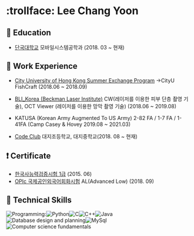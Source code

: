 # :trollface: Lee Chang Yoon


## :school: Education

- [단국대학교](https://dankook.ac.kr/)  모바일시스템공학과 (2018. 03 ~ 현재) 


## :office: Work Experience

- [City University of Hong Kong Summer Exchange Program](https://github.com/tony2037/CityU_FishCraft)
->CityU FishCraft (2018.06 ~ 2018.09)

- [BLI_Korea (Beckman Laser Institute)](https://www.dankook.ac.kr/web/ins33)
CW(레이저를 이용한 피부 단층 촬영 기술), OCT Viewer (레이저를 이용한 망막 촬영 기술)  (2018.06 ~ 2019.08)

- KATUSA (Korean Army Augmented To US Army)
2-82 FA / 1-7 FA / 1-41FA (Camp Casey & Hovey 2019.08 ~ 2021.03)

- [Code Club](https://codeclub.org/en/)
대지조등학교, 대지중학교(2018. 08 ~ 현재)


## :exclamation: Certificate

- [한국사능력검증시험 1급](https://www.ihd.or.kr/introducesubject2.do) (2015. 06)
- [OPIc 국제공인외국어회화시험](https://www.opic.or.kr/opics/jsp/senior/index.jsp) AL(Advanced Low) (2018. 09)


## :wrench: Technical Skills

![Programming:](https://img.shields.io/badge/Programming:-black)![Python](https://img.shields.io/badge/Python-brighgreen)![C](https://img.shields.io/badge/C-red)![C++](https://img.shields.io/badge/C++-black)![Java](https://img.shields.io/badge/Java-orange)
![Database design and planning](https://img.shields.io/badge/Database_Design_and_Planning:-9cf)![MySql](https://img.shields.io/badge/MySql-333)
![Computer science fundamentals](https://img.shields.io/badge/Computer_Science_Fundamentals-4fc08d)

